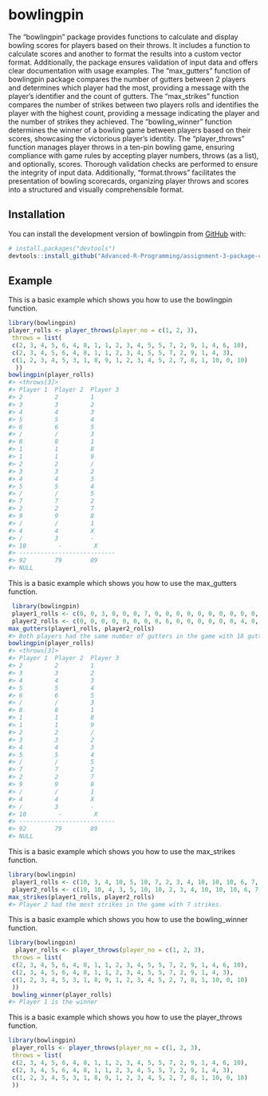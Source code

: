 
<!-- README.md is generated from README.Rmd. Please edit that file -->

# bowlingpin

<!-- badges: start -->
<!-- badges: end -->

The “bowlingpin” package provides functions to calculate and display
bowling scores for players based on their throws. It includes a function
to calculate scores and another to format the results into a custom
vector format. Additionally, the package ensures validation of input
data and offers clear documentation with usage examples. The
“max_gutters” function of bowlingpin package compares the number of
gutters between 2 players and determines which player had the most,
providing a message with the player’s identifier and the count of
gutters. The “max_strikes” function compares the number of strikes
between two players rolls and identifies the player with the highest
count, providing a message indicating the player and the number of
strikes they achieved. The “bowling_winner” function determines the
winner of a bowling game between players based on their scores,
showcasing the victorious player’s identity. The “player_throws”
function manages player throws in a ten-pin bowling game, ensuring
compliance with game rules by accepting player numbers, throws (as a
list), and optionally, scores. Thorough validation checks are performed
to ensure the integrity of input data. Additionally, “format.throws”
facilitates the presentation of bowling scorecards, organizing player
throws and scores into a structured and visually comprehensible format.

## Installation

You can install the development version of bowlingpin from
[GitHub](https://github.com/) with:

``` r
# install.packages("devtools")
devtools::install_github("Advanced-R-Programming/assignment-3-package-completion-Disharathod13")
```

## Example

This is a basic example which shows you how to use the bowlingpin
function.

``` r
library(bowlingpin)
player_rolls <- player_throws(player_no = c(1, 2, 3),
 throws = list(
 c(2, 3, 4, 5, 6, 4, 8, 1, 1, 2, 3, 4, 5, 5, 7, 2, 9, 1, 4, 6, 10),
 c(2, 3, 4, 5, 6, 4, 8, 1, 1, 2, 3, 4, 5, 5, 7, 2, 9, 1, 4, 3),
 c(1, 2, 3, 4, 5, 3, 1, 8, 9, 1, 2, 3, 4, 5, 2, 7, 8, 1, 10, 0, 10)
  ))
bowlingpin(player_rolls)
#> <throws[3]>
#> Player 1  Player 2  Player 3  
#> 2         2         1
#> 3         3         2
#> 4         4         3
#> 5         5         4
#> 6         6         5
#> /         /         3
#> 8         8         1
#> 1         1         8
#> 1         1         9
#> 2         2         /
#> 3         3         2
#> 4         4         3
#> 5         5         4
#> /         /         5
#> 7         7         2
#> 2         2         7
#> 9         9         8
#> /         /         1
#> 4         4         X
#> /         3         -
#> 10         -         X
#> ---------------------------
#> 92        79        89
#> NULL
```

This is a basic example which shows you how to use the max_gutters
function.

``` r
 library(bowlingpin)
 player1_rolls <- c(0, 0, 3, 0, 0, 0, 7, 0, 0, 0, 0, 0, 0, 0, 0, 0, 0, 0, 0, 0)
 player2_rolls <- c(0, 0, 0, 0, 0, 0, 0, 0, 6, 0, 0, 0, 0, 0, 0, 4, 0, 0, 0, 0)
max_gutters(player1_rolls, player2_rolls)
#> Both players had the same number of gutters in the game with 18 gutters each.
bowlingpin(player_rolls)
#> <throws[3]>
#> Player 1  Player 2  Player 3  
#> 2         2         1
#> 3         3         2
#> 4         4         3
#> 5         5         4
#> 6         6         5
#> /         /         3
#> 8         8         1
#> 1         1         8
#> 1         1         9
#> 2         2         /
#> 3         3         2
#> 4         4         3
#> 5         5         4
#> /         /         5
#> 7         7         2
#> 2         2         7
#> 9         9         8
#> /         /         1
#> 4         4         X
#> /         3         -
#> 10         -         X
#> ---------------------------
#> 92        79        89
#> NULL
```

This is a basic example which shows you how to use the max_strikes
function.

``` r
library(bowlingpin)
 player1_rolls <- c(10, 3, 4, 10, 5, 10, 7, 2, 3, 4, 10, 10, 10, 6, 7, 8, 9, 1, 2, 3)
 player2_rolls <- c(10, 10, 4, 3, 5, 10, 10, 2, 3, 4, 10, 10, 10, 6, 7, 8, 9, 1, 2, 3)
max_strikes(player1_rolls, player2_rolls)
#> Player 2 had the most strikes in the game with 7 strikes.
```

This is a basic example which shows you how to use the bowling_winner
function.

``` r
library(bowlingpin)
  player_rolls <- player_throws(player_no = c(1, 2, 3),
 throws = list(
 c(2, 3, 4, 5, 6, 4, 8, 1, 1, 2, 3, 4, 5, 5, 7, 2, 9, 1, 4, 6, 10),
 c(2, 3, 4, 5, 6, 4, 8, 1, 1, 2, 3, 4, 5, 5, 7, 2, 9, 1, 4, 3),
 c(1, 2, 3, 4, 5, 3, 1, 8, 9, 1, 2, 3, 4, 5, 2, 7, 8, 1, 10, 0, 10)
 ))
 bowling_winner(player_rolls)
#> Player 1 is the winner
```

This is a basic example which shows you how to use the player_throws
function.

``` r
library(bowlingpin)
 player_rolls <- player_throws(player_no = c(1, 2, 3),
 throws = list(
 c(2, 3, 4, 5, 6, 4, 8, 1, 1, 2, 3, 4, 5, 5, 7, 2, 9, 1, 4, 6, 10),
 c(2, 3, 4, 5, 6, 4, 8, 1, 1, 2, 3, 4, 5, 5, 7, 2, 9, 1, 4, 3),
 c(1, 2, 3, 4, 5, 3, 1, 8, 9, 1, 2, 3, 4, 5, 2, 7, 8, 1, 10, 0, 10)
 ))
```
